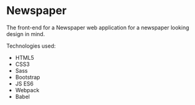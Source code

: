 # Newspaper

The front-end for a Newspaper web application for a newspaper looking design in mind.

Technologies used:

- HTML5
- CSS3
- Sass
- Bootstrap
- JS ES6
- Webpack
- Babel
